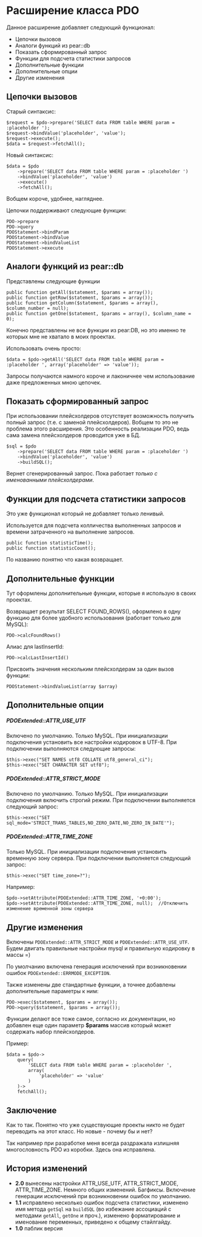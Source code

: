 Расширение класса PDO
============

Данное расширение добавляет следующий функционал:
*	Цепочки вызовов
*	Аналоги функций из pear::db
*	Показать сформированный запрос
*	Функции для подсчета статистики запросов
*	Дополнительные функции
*	Дополнительные опции
*	Другие изменения


Цепочки вызовов
-----------
Старый синтаксис:

	$request = $pdo->prepare('SELECT data FROM table WHERE param = :placeholder ');
	$request->bindValue('placeholder', 'value');
	$request->execute();
	$data = $request->fetchAll();
	
Новый синтаксис:

	$data = $pdo
		->prepare('SELECT data FROM table WHERE param = :placeholder ')
		->bindValue('placeholder', 'value')
		->execute()
		->fetchAll();
		
Вобщем короче, удобнее, нагляднее.

Цепочки поддерживают следующие функции:

	PDO->prepare
	PDO->query
	PDOStatement->bindParam
	PDOStatement->bindValue
	PDOStatement->bindValueList
	PDOStatement->execute

Аналоги функций из pear::db
-----------
Представлены следующие функции
	
	public function getAll($statement, $params = array());
	public function getRow($statement, $params = array());
	public function getColumn($statement, $params = array(), $column_number = null);
	public function getOne($statement, $params = array(), $column_name = 0);
	
Конечно представлены не все функции из pear:DB, но это именно те которых мне не хватало в моих проектах.
	
Использовать очень просто:
	
	$data = $pdo->getAll('SELECT data FROM table WHERE param = :placeholder ', array('placeholder' => 'value'));
	
Запросы получаются намного короче и лаконичнее чем использование даже предложенных мною цепочек.


Показать сформированный запрос
-----------
При использовании плейсхолдеров отсутствует возможность получить полный запрос (т.е. c заменой плейсхолдеров). Вобщем то это не проблема этого расширения. Это особенность реализации PDO, ведь сама замена плейсхолдеров проводится уже в БД.

	$sql = $pdo
		->prepare('SELECT data FROM table WHERE param = :placeholder ')
		->bindValue('placeholder', 'value')
		->buildSQL();
		
Вернет сгенерированный запрос. Пока работает *только с именованными плейсхолдерами*.


Функции для подсчета статистики запросов
-----------
Это уже функционал который не добавляет только ленивый.

Используется для подсчета колличества выполненных запросов и времени затраченного на выполнение запросов.

	public function statisticTime();
	public function statisticCount();
	
По названию понятно что какая возвращает.


Дополнительные функции
------------

Тут оформлены дополнительные функции, которые я использую в своих проектах.

Возвращает результат SELECT FOUND_ROWS(), оформлено в одну функцию для более удобного использования (работает только для MySQL):

	PDO->calcFoundRows()
	
Алиас для lastInsertId:

	PDO->calcLastInsertId()
	
Присвоить значения нескольким плейсхолдерам за один вызов функции:
	
	PDOStatement->bindValueList(array $array)
	
Дополнительные опции
------------
##### PDOExtended::ATTR_USE_UTF

Включено по умолчанию. Только MySQL. При инициализации подключения установить все настройки кодировок в UTF-8. При подключении выполняются следующие запросы:

	$this->exec("SET NAMES utf8 COLLATE utf8_general_ci");
	$this->exec("SET CHARACTER SET utf8");



##### PDOExtended::ATTR_STRICT_MODE

Включено по умолчанию. Только MySQL. При инициализации подключения включить строгий режим. При подключении выполняется следующий запрос:

	$this->exec("SET sql_mode='STRICT_TRANS_TABLES,NO_ZERO_DATE,NO_ZERO_IN_DATE'");



##### PDOExtended::ATTR_TIME_ZONE

Только MySQL. При инициализации подключения установить временную зону сервера. При подключении выполняется следующий запрос:

	$this->exec("SET time_zone=?");

Например:

	$pdo->setAttribute(PDOExtended::ATTR_TIME_ZONE, '+0:00');
	$pdo->setAttribute(PDOExtended::ATTR_TIME_ZONE, null);  //Отключить изменение временной зоны сервера



Другие изменения
------------
Включены `PDOExtended::ATTR_STRICT_MODE` и `PDOExtended::ATTR_USE_UTF`. Будем двигать правильные настройки mysql и правильную кодировку в массы =)

По умолчанию включена генерация исключений при возникновении ошибок `PDOExtended::ERRMODE_EXCEPTION`.

Также изменены две стандартные функции, а точнее добавлены дополнительные параметры к ним:
	
	PDO->exec($statement, $params = array());
	PDO->query($statement, $params = array());
	
Функции делают все тоже самое, согласно их документации, но добавлен еще один параметр **$params** массив который может содержать набор плейсхолдеров.

Пример:

	$data = $pdo->
		query(
			'SELECT data FROM table WHERE param = :placeholder ',	
			array(
				'placeholder' => 'value'
			)
		)->
		fetchAll();




Заключение
-----------
Как то так. Понятно что уже существующие проекты никто не будет переводить на этот класс. Но новые - почему бы и нет?

Так например при разработке меня всегда раздражала излишняя многословность PDO из коробки. Здесь она исправлена.



История изменений
-----------
 - **2.0** вынесены настройки ATTR_USE_UTF, ATTR_STRICT_MODE, ATTR_TIME_ZONE. Немного общих изменений. Багфиксы. Включение генерации исключений при возникновении ошибок по умолчанию.
 - **1.1** исправлено несколько ошибок подсчета статистики, изменено имя метода `getSql` на `buildSQL` (во избежание ассоциаций с методами `getAll`, `getOne` и проч.), изменено форматирование и именование переменных, приведено к общему стайлгайду.
 - **1.0** паблик версия
